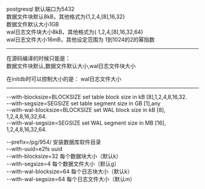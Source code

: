 postgresql 默认端口为5432    
数据文件块默认8kB，其他格式为{1,2,4,[8],16,32}  
数据文件默认大小1GB  
wal日志文件块大小8kB，其他格式为{ 1,2,4,[8],16,32,64}  
wal日志文件大小16mB，其他设定范围为 1到1024的2的幂指数  


-----------------------------------  
在源码编译的时候只能是：  
数据文件块默认,数据文件默认大小,wal日志文件块大小

在initdb时可以控制大小的是：
wal日志文件大小   

---------------------------------------  

  --with-blocksize=BLOCKSIZE        set table block size in kB [8],1,2,4,8,16,32.  
  --with-segsize=SEGSIZE            set table segment size in GB [1],any  
  --with-wal-blocksize=BLOCKSIZE    set WAL block size in kB [8], 1,2,4,8,16,32,64.  
  --with-wal-segsize=SEGSIZE        set WAL segment size in MB [16], 1,2,4,8,16,32,64.  

  
  
  --prefix=/pg/954/  安装数据库软件目录  
--with-uuid=e2fs   uuid  
--with-blocksize=32  每个数据块大小（默认k）  
--with-segsize=4     每个数据文件大小（默认g）  
--with-wal-blocksize=64 每个日志块大小（默认k）  
--with-wal-segsize=64   每个日志文件大小（默认m）  

